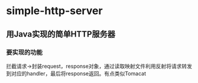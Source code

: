 # simple-http-server
## 用Java实现的简单HTTP服务器

### 要实现的功能
拦截请求->封装request，response对象，通过读取映射文件利用反射将请求转发到对应的handler，最后将response返回。有点类似Tomacat
